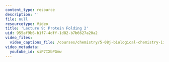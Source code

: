 ```yaml
---
content_type: resource
description: ''
file: null
resourcetype: Video
title: 'Lecture 9: Protein Folding 2'
uid: 955af9b6-b1f7-4dff-1d82-b7b6627a20a2
video_files:
  video_captions_file: /courses/chemistry/5-08j-biological-chemistry-ii-spring-2016/lecture-recitation-videos/lec9-protein-folding-2/siP7IXbPGmw.vtt
video_metadata:
  youtube_id: siP7IXbPGmw
---
```

